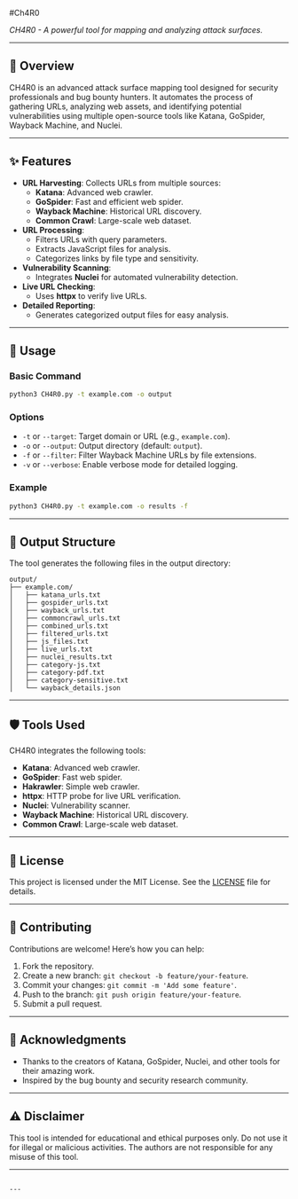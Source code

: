 #Ch4R0 


*CH4R0 - A powerful tool for mapping and analyzing attack surfaces.*

---

## 📖 **Overview**
CH4R0 is an advanced attack surface mapping tool designed for security professionals and bug bounty hunters. It automates the process of gathering URLs, analyzing web assets, and identifying potential vulnerabilities using multiple open-source tools like Katana, GoSpider, Wayback Machine, and Nuclei.

---

## ✨ **Features**
- **URL Harvesting**: Collects URLs from multiple sources:
  - **Katana**: Advanced web crawler.
  - **GoSpider**: Fast and efficient web spider.
  - **Wayback Machine**: Historical URL discovery.
  - **Common Crawl**: Large-scale web dataset.
- **URL Processing**:
  - Filters URLs with query parameters.
  - Extracts JavaScript files for analysis.
  - Categorizes links by file type and sensitivity.
- **Vulnerability Scanning**:
  - Integrates **Nuclei** for automated vulnerability detection.
- **Live URL Checking**:
  - Uses **httpx** to verify live URLs.
- **Detailed Reporting**:
  - Generates categorized output files for easy analysis.

---

## 🚀 **Usage**

### Basic Command
```bash
python3 CH4R0.py -t example.com -o output
```

### Options
- `-t` or `--target`: Target domain or URL (e.g., `example.com`).
- `-o` or `--output`: Output directory (default: `output`).
- `-f` or `--filter`: Filter Wayback Machine URLs by file extensions.
- `-v` or `--verbose`: Enable verbose mode for detailed logging.

### Example
```bash
python3 CH4R0.py -t example.com -o results -f
```

---

## 📂 **Output Structure**
The tool generates the following files in the output directory:
```
output/
├── example.com/
│   ├── katana_urls.txt
│   ├── gospider_urls.txt
│   ├── wayback_urls.txt
│   ├── commoncrawl_urls.txt
│   ├── combined_urls.txt
│   ├── filtered_urls.txt
│   ├── js_files.txt
│   ├── live_urls.txt
│   ├── nuclei_results.txt
│   ├── category-js.txt
│   ├── category-pdf.txt
│   ├── category-sensitive.txt
│   └── wayback_details.json
```

---

## 🛡️ **Tools Used**
CH4R0 integrates the following tools:
- **Katana**: Advanced web crawler.
- **GoSpider**: Fast web spider.
- **Hakrawler**: Simple web crawler.
- **httpx**: HTTP probe for live URL verification.
- **Nuclei**: Vulnerability scanner.
- **Wayback Machine**: Historical URL discovery.
- **Common Crawl**: Large-scale web dataset.

---

## 📜 **License**
This project is licensed under the MIT License. See the [LICENSE](LICENSE) file for details.

---

## 🤝 **Contributing**
Contributions are welcome! Here’s how you can help:
1. Fork the repository.
2. Create a new branch: `git checkout -b feature/your-feature`.
3. Commit your changes: `git commit -m 'Add some feature'`.
4. Push to the branch: `git push origin feature/your-feature`.
5. Submit a pull request.


---

## 🙏 **Acknowledgments**
- Thanks to the creators of Katana, GoSpider, Nuclei, and other tools for their amazing work.
- Inspired by the bug bounty and security research community.

---

## ⚠️ **Disclaimer**
This tool is intended for educational and ethical purposes only. Do not use it for illegal or malicious activities. The authors are not responsible for any misuse of this tool.

---

```

---
